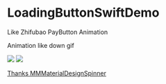 # LoadingButtonSwiftDemo
Like Zhifubao PayButton Animation 
> 
Animation like down gif
>
![ ](http://ww3.sinaimg.cn/mw690/b383e575gw1ex5pehic8pg20hs0qoth4.gif)
![ ](http://ww2.sinaimg.cn/mw690/b383e575gw1ex5pe7pp2ug20hs0qodos.gif)

[Thanks  MMMaterialDesignSpinner](https://github.com/misterwell/MMMaterialDesignSpinner)<br /> 
